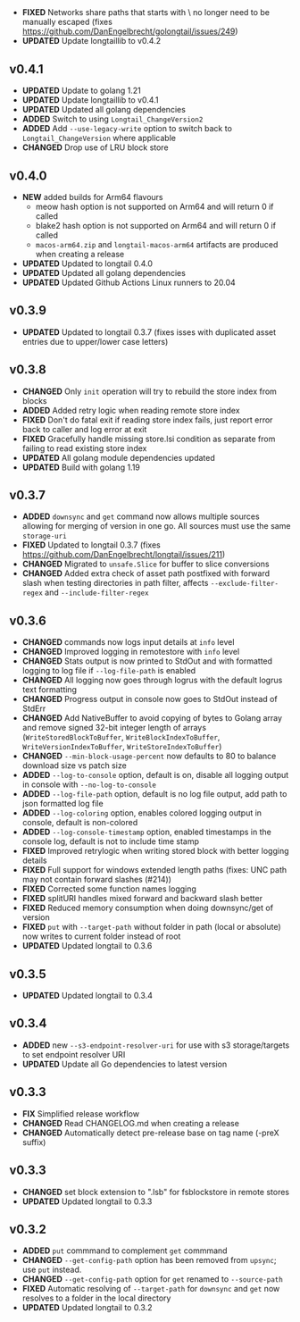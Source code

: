 ##
- **FIXED** Networks share paths that starts with \\ no longer need to be manually escaped (fixes https://github.com/DanEngelbrecht/golongtail/issues/249)
- **UPDATED** Update longtaillib to v0.4.2

## v0.4.1
- **UPDATED** Update to golang 1.21
- **UPDATED** Update longtaillib to v0.4.1
- **UPDATED** Updated all golang dependencies
- **ADDED** Switch to using `Longtail_ChangeVersion2`
- **ADDED** Add `--use-legacy-write` option to switch back to `Longtail_ChangeVersion` where applicable
- **CHANGED** Drop use of LRU block store

## v0.4.0
- **NEW** added builds for Arm64 flavours
  - meow hash option is not supported on Arm64 and will return 0 if called
  - blake2 hash option is not supported on Arm64 and will return 0 if called
  - `macos-arm64.zip` and `longtail-macos-arm64` artifacts are produced when creating a release
- **UPDATED** Updated to longtail 0.4.0
- **UPDATED** Updated all golang dependencies
- **UPDATED** Updated Github Actions Linux runners to 20.04

## v0.3.9
- **UPDATED** Updated to longtail 0.3.7 (fixes isses with duplicated asset entries due to upper/lower case letters)

## v0.3.8
- **CHANGED** Only `init` operation will try to rebuild the store index from blocks
- **ADDED** Added retry logic when reading remote store index
- **FIXED** Don't do fatal exit if reading store index fails, just report error back to caller and log error at exit
- **FIXED** Gracefully handle missing store.lsi condition as separate from failing to read existing store index
- **UPDATED** All golang module dependencies updated
- **UPDATED** Build with golang 1.19

## v0.3.7
- **ADDED** `downsync` and `get` command now allows multiple sources allowing for merging of version in one go. All sources must use the same `storage-uri`
- **FIXED** Updated to longtail 0.3.7 (fixes https://github.com/DanEngelbrecht/longtail/issues/211)
- **CHANGED** Migrated to `unsafe.Slice` for buffer to slice conversions
- **CHANGED** Added extra check of asset path postfixed with forward slash when testing directories in path filter, affects `--exclude-filter-regex` and `--include-filter-regex`

## v0.3.6
- **CHANGED** commands now logs input details at `info` level
- **CHANGED** Improved logging in remotestore with `info` level
- **CHANGED** Stats output is now printed to StdOut and with formatted logging to log file if `--log-file-path` is enabled
- **CHANGED** All logging now goes through logrus with the default logrus text formatting
- **CHANGED** Progress output in console now goes to StdOut instead of StdErr
- **CHANGED** Add NativeBuffer to avoid copying of bytes to Golang array and remove signed 32-bit integer length of arrays (`WriteStoredBlockToBuffer`, `WriteBlockIndexToBuffer`, `WriteVersionIndexToBuffer`, `WriteStoreIndexToBuffer`)
- **CHANGED** `--min-block-usage-percent` now defaults to 80 to balance download size vs patch size
- **ADDED** `--log-to-console` option, default is on, disable all logging output in console with `--no-log-to-console`
- **ADDED** `--log-file-path` option, default is no log file output, add path to json formatted log file
- **ADDED** `--log-coloring` option, enables colored logging output in console, default is non-colored
- **ADDED** `--log-console-timestamp` option, enabled timestamps in the console log, default is not to include time stamp
- **FIXED** Improved retrylogic when writing stored block with better logging details
- **FIXED** Full support for windows extended length paths (fixes: UNC path may not contain forward slashes (#214))
- **FIXED** Corrected some function names logging
- **FIXED** splitURI handles mixed forward and backward slash better
- **FIXED** Reduced memory consumption when doing downsync/get of version
- **FIXED** `put` with `--target-path` without folder in path (local or absolute) now writes to current folder instead of root
- **UPDATED** Updated longtail to 0.3.6

## v0.3.5
- **UPDATED** Updated longtail to 0.3.4

## v0.3.4
- **ADDED** new `--s3-endpoint-resolver-uri` for use with s3 storage/targets to set endpoint resolver URI
- **UPDATED** Update all Go dependencies to latest version

## v0.3.3
- **FIX** Simplified release workflow
- **CHANGED** Read CHANGELOG.md when creating a release
- **CHANGED** Automatically detect pre-release base on tag name (-preX suffix)

## v0.3.3
- **CHANGED** set block extension to ".lsb" for fsblockstore in remote stores
- **UPDATED** Updated longtail to 0.3.3

## v0.3.2
- **ADDED** `put` commmand to complement `get` commmand
- **CHANGED** `--get-config-path` option has been removed from `upsync`; use `put` instead.
- **CHANGED** `--get-config-path` option for `get` renamed to `--source-path`
- **FIXED** Automatic resolving of `--target-path` for `downsync` and `get` now resolves to a folder in the local directory
- **UPDATED** Updated longtail to 0.3.2
